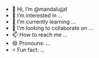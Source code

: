 - 👋 Hi, I’m @mandalujjal
- 👀 I’m interested in ...
- 🌱 I’m currently learning ...
- 💞️ I’m looking to collaborate on ...
- 📫 How to reach me ...
- 😄 Pronouns: ...
- ⚡ Fun fact: ...

<!---
mandalujjal/mandalujjal is a ✨ special ✨ repository because its `README.md` (this file) appears on your GitHub profile.
You can click the Preview link to take a look at your changes.
--->
